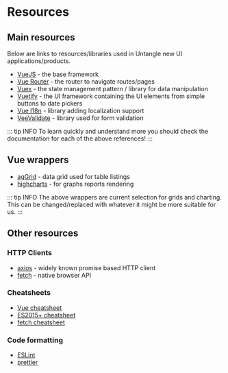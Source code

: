 # Resources

## Main resources
Below are links to resources/libraries used in Untangle new UI applications/products.

* [VueJS](https://vuejs.org) - the base framework
* [Vue Router](https://router.vuejs.org/) - the router to navigate routes/pages
* [Vuex](https://vuex.vuejs.org/) - the state management pattern / library for data manipulation
* [Vuetify](https://vuetifyjs.com) - the UI framework containing the UI elements from simple buttons to date pickers
* [Vue I18n](https://kazupon.github.io/vue-i18n/) - library adding localization support
* [VeeValidate](https://logaretm.github.io/vee-validate/) - library used for form validation

::: tip INFO
To learn quickly and understand more you should check the documentation for each of the above references!
:::

## Vue wrappers
* [agGrid](https://www.ag-grid.com/) - data grid used for table listings
* [highcharts](https://www.highcharts.com/) - for graphs reports rendering

::: tip INFO
The above wrappers are current selection for grids and charting.
This can be changed/replaced with whatever it might be more suitable for us.
:::

## Other resources

### HTTP Clients
* [axios](https://github.com/axios/axios) - widely known promise based HTTP client
* [fetch](https://developer.mozilla.org/en-US/docs/Web/API/Fetch_API) - native browser API


### Cheatsheets
* [Vue cheatsheet](https://devhints.io/vue)
* [ES2015+ cheatsheet](https://devhints.io/es6)
* [fetch cheatsheet](https://devhints.io/js-fetch)

### Code formatting
* [ESLint](https://eslint.org/)
* [prettier](https://prettier.io/)
